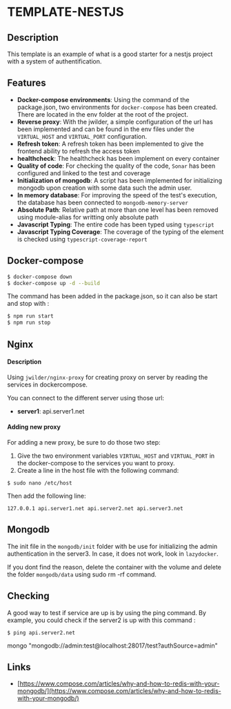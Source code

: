 # TEMPLATE-NESTJS

## Description

This template is an example of what is a good starter for a nestjs project with a system of authentification.

## Features

- **Docker-compose environments**: Using the command of the package.json, two environments for `docker-compose` has been created. There are located in the env folder at the root of the project.
- **Reverse proxy**: With the jwilder, a simple configuration of the url has been implemented and can be found in the env files under the `VIRTUAL_HOST` and `VIRTUAL_PORT` configuration.
- **Refresh token**: A refresh token has been implemented to give the frontend ability to refresh the access token
- **healthcheck**: The healthcheck has been implement on every container
- **Quality of code**: For checking the quality of the code, `Sonar` has been configured and linked to the test and coverage
- **Initialization of mongodb**: A script has been implemented for initializing mongodb upon creation with some data such the admin user.
- **In memory database**: For improving the speed of the test's execution, the database has been connected to `mongodb-memory-server`
- **Absolute Path**: Relative path at more than one level has been removed using module-alias for writting only absolute path
- **Javascript Typing**: The entire code has been typed using `typescript`
- **Javascript Typing Coverage**: The coverage of the typing of the element is checked using `typescript-coverage-report`

## Docker-compose

```bash
$ docker-compose down
$ docker-compose up -d --build
```

The command has been added in the package.json, so it can also be start and stop with :

```bash
$ npm run start
$ npm run stop
```

## Nginx

#### Description

Using `jwilder/nginx-proxy` for creating proxy on server by reading the services in dockercompose.

You can connect to the different server using those url:

- **server1**: api.server1.net

#### Adding new proxy

For adding a new proxy, be sure to do those two step:

1. Give the two environment variables `VIRTUAL_HOST` and `VIRTUAL_PORT` in the docker-compose to the services you want to proxy.
2. Create a line in the host file with the following command:

```
$ sudo nano /etc/host
```

Then add the following line:

```
127.0.0.1 api.server1.net api.server2.net api.server3.net
```

## Mongodb

The init file in the `mongodb/init` folder with be use for initializing the admin authentication in the server3. In case, it does not work, look in `lazydocker`.

If you dont find the reason, delete the container with the volume and delete the folder `mongodb/data` using sudo rm -rf command.

## Checking

A good way to test if service are up is by using the ping command.
By example, you could check if the server2 is up with this command :

```
$ ping api.server2.net
```

mongo "mongodb://admin:test@localhost:28017/test?authSource=admin"

## Links

- [https://www.compose.com/articles/why-and-how-to-redis-with-your-mongodb/](https://www.compose.com/articles/why-and-how-to-redis-with-your-mongodb/)
